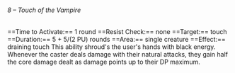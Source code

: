 ###### 8 – Touch of the Vampire
==Time to Activate:== 1 round
==Resist Check:== none
==Target:== touch
==Duration:== 5 + 5/(2 PU) rounds
==Area:== single creature
==Effect:== draining touch
This ability shroud's the user's hands with black energy. Whenever the caster deals damage with their natural attacks, they gain half the core damage dealt as damage points up to their DP maximum.
